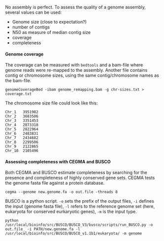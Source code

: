 No assembly is perfect. To assess the quality of a genome assembly, several values can be used:

- Genome size (close to expectation?)
- number of contigs
- N50 as measure of median contig size
- coverage
- completeness


#### Genome coverage

The coverage can be measured with `bedtools` and a bam-file where genome reads were re-mapped to the assembly. Another file contains contig or chromosome sizes, using the same contig/chromosome names as the bam-file. 

```
genomeCoverageBed -ibam genome_remapping.bam -g chr-sizes.txt > coverage.txt
```
The chromosome size file could look like this:
```
Chr_1   3951982
Chr_2   3683506
Chr_3   3351453
Chr_4   2873318
Chr_5   2822964
Chr_6   2483831
Chr_7   2434682
Chr_8   2299506
Chr_9   2122865
Chr_10  2105496
```


#### Assessing completeness with CEGMA and BUSCO

Both CEGMA and BUSCO estimate completeness by searching for the presence and completeness of highly conserved gene sets. CEGMA tests the genome fasta file against a protein database.
```
cegma --genome new.genome.fa -o out.file -threads 8
```
BUSCO is a python script. `-o` sets the prefix of the output files, `-i` defines the input (genome fasta file), `-l` refers to the reference genome set (here, eukaryota for conserved eurkaryotic genes), `-m` is the input type. 
```
python /usr/local/bioinfo/src/BUSCO/BUSCO_V3/busco/scripts/run_BUSCO.py -o out.file_ -i PATH/new.genome.fa -l /usr/local/bioinfo/src/BUSCO/BUSCO_v1.1b1/eukaryota/ -m genome
```
